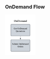 ### OnDemand Flow

<img src="../../Pictures/ondemand.png" alt="OnDemand Flow" style="width:20%; margin:0; padding:0;">
